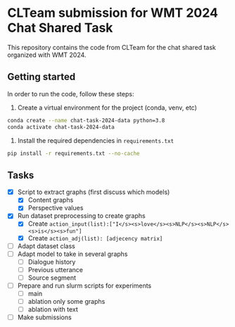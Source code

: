 # CLTeam submission for WMT 2024 Chat Shared Task

This repository contains the code from CLTeam for the chat shared task organized with WMT 2024.

## Getting started

In order to run the code, follow these steps:

1) Create a virtual environment for the project (conda, venv, etc)

```bash
conda create --name chat-task-2024-data python=3.8
conda activate chat-task-2024-data
```

1) Install the required dependencies in `requirements.txt`

```bash
pip install -r requirements.txt --no-cache
```

## Tasks

- [x] Script to extract graphs (first discuss which models)
  - [x] Content graphs 
  - [x] Perspective values
- [x] Run dataset preprocessing to create graphs
  - [x] Create ```action_input(list):["I</s><s>love</s><s>NLP</s><s>NLP</s><s>is</s><s>fun"]```
  - [x] Create ```action_adj(list): [adjecency matrix] ```
- [ ] Adapt dataset class 
- [ ] Adapt model to take in several graphs
  - [ ] Dialogue history
  - [ ] Previous utterance
  - [ ] Source segment
- [ ] Prepare and run slurm scripts for experiments
  - [ ] main
  - [ ] ablation only some graphs
  - [ ] ablation with text 
- [ ] Make submissions 

[//]: # (Notes)
[//]: # (- perspective triples into graph adjecency representation?)